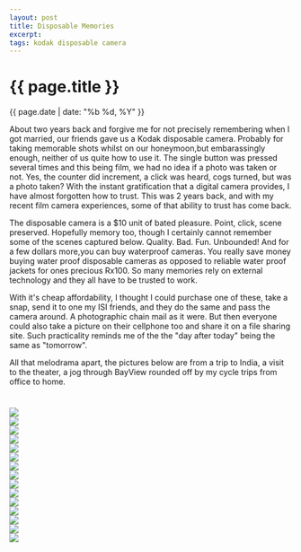 ```yaml
---
layout: post
title: Disposable Memories
excerpt:
tags: kodak disposable camera
---
```


{{ page.title }}
================
<div class="pdate"> {{ page.date | date: "%b %d, %Y" }} </div>

<div class="row">
    <div class="col-xs-12">
<p>

<div id="textcontent">
<p>
About two years back and forgive me for not precisely remembering when I got married, our friends gave us a Kodak disposable camera.
Probably for taking memorable shots whilst on our honeymoon,but embarassingly enough, neither of us quite how to use it. The single button was 
pressed several times and this being film, we had no idea if a photo was taken or not. Yes, the counter did increment, a click was heard, cogs turned, but was a photo taken? With the instant gratification that 
a digital camera provides, I have almost forgotten how to trust. This was 2 years back, and with my recent film camera experiences, some of that ability to trust has come back.
</p>
<p>	The disposable camera is a $10 unit of bated pleasure. Point, click, scene preserved. Hopefully memory too, though I certainly cannot  remember some of the scenes captured below. 
Quality. Bad. Fun. Unbounded! And for a few dollars more,you can buy waterproof cameras. You really save money buying water proof disposable cameras as opposed to 
reliable water proof jackets for ones precious Rx100. So many memories rely on external technology and they all have to be trusted to work.
</p>
<p>
With it's cheap affordability, I thought I could purchase one of these, take a snap, send it to one my ISI friends, and they do the same and pass the camera around. A photographic chain mail as it were.
But then everyone could also take a picture on their cellphone too and share it on a file sharing site. Such practicality reminds me of the the  "day after today" being the same as "tomorrow".
</p>
<p>
	All that melodrama apart, the pictures below are from a trip to India, a visit to the theater, a jog through BayView rounded off by my cycle trips from office to home.
</p>
</div>

<br/>
<div id="demo6" class="flex-images" style="padding-top:0.5em;">

<div class="item" data-w="799" data-h="1200">
	<div class="img"><a href="https://docs.google.com/uc?id=0B6d70FmpKIi1V2Z1SnpXVUI3U2s"><img src="https://docs.google.com/uc?id=0B6d70FmpKIi1V0pkMTNDN2hWSm8" data-src="https://docs.google.com/uc?id=0B6d70FmpKIi1ek41QzZmcFZyU1E"></a></div>
</div>
<div class="item" data-w="799" data-h="1200">
	<div class="img"><a href="https://docs.google.com/uc?id=0B6d70FmpKIi1NmQwbWlEc05lYmc"><img src="https://docs.google.com/uc?id=0B6d70FmpKIi1V0pkMTNDN2hWSm8" data-src="https://docs.google.com/uc?id=0B6d70FmpKIi1TFJEZzVNcEt2X0U"></a></div>
</div>
<div class="item" data-w="799" data-h="1200">
	<div class="img"><a href="https://docs.google.com/uc?id=0B6d70FmpKIi1WGNZbThrWmp1NmM"><img src="https://docs.google.com/uc?id=0B6d70FmpKIi1V0pkMTNDN2hWSm8" data-src="https://docs.google.com/uc?id=0B6d70FmpKIi1MlpPUEdyRGxVeGc"></a></div>
</div>
<div class="item" data-w="799" data-h="1200">
	<div class="img"><a href="https://docs.google.com/uc?id=0B6d70FmpKIi1T0xLTUNDb1d6VEE"><img src="https://docs.google.com/uc?id=0B6d70FmpKIi1V0pkMTNDN2hWSm8" data-src="https://docs.google.com/uc?id=0B6d70FmpKIi1UWtsNmNpSG9oRlE"></a></div>
</div>

<div class="item" data-w="1200" data-h="799">
	<div class="img"><a href="https://docs.google.com/uc?id=0B6d70FmpKIi1Ty05X2hjNmtaaTg"><img src="https://docs.google.com/uc?id=0B6d70FmpKIi1V0pkMTNDN2hWSm8" data-src="https://docs.google.com/uc?id=0B6d70FmpKIi1a3F1aG10dmFrNjA"></a></div>
</div>
<div class="item" data-w="1200" data-h="799">
	<div class="img"><a href="https://docs.google.com/uc?id=0B6d70FmpKIi1UmhvaVZ6UmRzemM"><img src="https://docs.google.com/uc?id=0B6d70FmpKIi1V0pkMTNDN2hWSm8" data-src="https://docs.google.com/uc?id=0B6d70FmpKIi1bTlHUVlzU0h1dEE"></a></div>
</div>
<div class="item" data-w="799" data-h="1200">
	<div class="img"><a href="https://docs.google.com/uc?id=0B6d70FmpKIi1bWhFNFhjdks1cEk"><img src="https://docs.google.com/uc?id=0B6d70FmpKIi1V0pkMTNDN2hWSm8" data-src="https://docs.google.com/uc?id=0B6d70FmpKIi1b19fWXV4RGFndFk"></a></div>
</div>

<div class="item" data-w="1200" data-h="799">
	<div class="img"><a href="https://docs.google.com/uc?id=0B6d70FmpKIi1SUdacHB6M3NtYU0"><img src="https://docs.google.com/uc?id=0B6d70FmpKIi1V0pkMTNDN2hWSm8" data-src="https://docs.google.com/uc?id=0B6d70FmpKIi1bi10RUJ4c2s3NVk"></a></div>
</div>
<div class="item" data-w="799" data-h="1200">
	<div class="img"><a href="https://docs.google.com/uc?id=0B6d70FmpKIi1QVExSy1TSm1IVjA"><img src="https://docs.google.com/uc?id=0B6d70FmpKIi1V0pkMTNDN2hWSm8" data-src="https://docs.google.com/uc?id=0B6d70FmpKIi1NldtWUVrT0dXWTg"></a></div>
</div>
<div class="item" data-w="1200" data-h="799">
	<div class="img"><a href="https://docs.google.com/uc?id=0B6d70FmpKIi1VW9sRmdnOE5FcWs"><img src="https://docs.google.com/uc?id=0B6d70FmpKIi1V0pkMTNDN2hWSm8" data-src="https://docs.google.com/uc?id=0B6d70FmpKIi1QkNrWEhDaTA3Mk0"></a></div>
</div>
<div class="item" data-w="799" data-h="1200">
	<div class="img"><a href="https://docs.google.com/uc?id=0B6d70FmpKIi1WFhBS0QxUnNNbkk"><img src="https://docs.google.com/uc?id=0B6d70FmpKIi1V0pkMTNDN2hWSm8" data-src="https://docs.google.com/uc?id=0B6d70FmpKIi1R3A1ajAxSndNVHM"></a></div>
</div>
<div class="item" data-w="1200" data-h="799">
	<div class="img"><a href="https://docs.google.com/uc?id=0B6d70FmpKIi1akVWY1EyRUd0emM"><img src="https://docs.google.com/uc?id=0B6d70FmpKIi1V0pkMTNDN2hWSm8" data-src="https://docs.google.com/uc?id=0B6d70FmpKIi1QzVDcEhRdVNxTDQ"></a></div>
</div>
<div class="item" data-w="1200" data-h="799">
	<div class="img"><a href="https://docs.google.com/uc?id=0B6d70FmpKIi1bkpndTZETGp0MjA"><img src="https://docs.google.com/uc?id=0B6d70FmpKIi1V0pkMTNDN2hWSm8" data-src="https://docs.google.com/uc?id=0B6d70FmpKIi1YlpVZ1FFdC1WX1U"></a></div>
</div>
<div class="item" data-w="1200" data-h="799">
	<div class="img"><a href="https://docs.google.com/uc?id=0B6d70FmpKIi1S19kQjltYmN3bzQ"><img src="https://docs.google.com/uc?id=0B6d70FmpKIi1V0pkMTNDN2hWSm8" data-src="https://docs.google.com/uc?id=0B6d70FmpKIi1TUhOd09xbjlMT2c"></a></div>
</div>
<div class="item" data-w="1200" data-h="799">
	<div class="img"><a href="https://docs.google.com/uc?id=0B6d70FmpKIi1WjZKUmw5MXJ5Z1k"><img src="https://docs.google.com/uc?id=0B6d70FmpKIi1V0pkMTNDN2hWSm8" data-src="https://docs.google.com/uc?id=0B6d70FmpKIi1eU9JSS1DWUQxM0k"></a></div>
</div>

</div>


</div>
<script>
$('#demo6').flexImages({ rowHeight:800 , truncate: 0});
</script>

